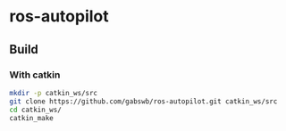 # ros-autopilot
## Build
### With catkin
```sh
mkdir -p catkin_ws/src 
git clone https://github.com/gabswb/ros-autopilot.git catkin_ws/src
cd catkin_ws/
catkin_make
```
